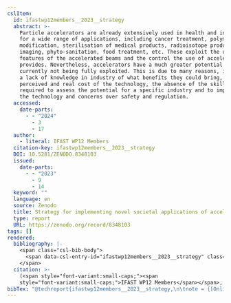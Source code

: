 ```yaml
---
cslItem:
  id: ifastwp12members__2023__strategy
  abstract: >-
    Particle accelerators are already extensively used in health and industry
    for a wide range of applications, including cancer treatment, polymer
    modification, sterilisation of medical products, radioisotope production,
    imaging, phyto-sanitation, food treatment, etc. These exploit the unique
    features of the accelerated beams and the control the use of accelerators
    provides. Nevertheless, accelerators have a much greater potential which is
    currently not being fully exploited. This is due to many reasons, including
    a lack of knowledge in industry of what benefits they could bring, the
    perceived and real cost of the technology, the absence of the skills
    required to assess the potential for a specific industry and to implement
    the technology and concerns over safety and regulation.
  accessed:
    date-parts:
      - - "2024"
        - 3
        - 17
  author:
    - literal: IFAST WP12 Members
  citation-key: ifastwp12members__2023__strategy
  DOI: 10.5281/ZENODO.8348103
  issued:
    date-parts:
      - - "2023"
        - 9
        - 14
  keyword: ""
  language: en
  source: Zenodo
  title: Strategy for implementing novel societal applications of accelerators
  type: report
  URL: https://zenodo.org/record/8348103
tags: []
rendered:
  bibliography: |-
    <span class="csl-bib-body">
      <span data-csl-entry-id="ifastwp12members__2023__strategy" class="csl-entry"><span class='author-bib'>IFAST WP12 Members</span>. <span class='date-bib'>(2023)</span>. <span class='title'><i><b><span style="font-style:normal;">Strategy for implementing novel societal applications of accelerators</span></b></i></span>. <span class='URL'><a href='https://doi.org/10.5281/ZENODO.8348103'>LINK</a></span></span>
    </span>
  citation: >-
    (<span style="font-variant:small-caps;"><span
    style="font-variant:small-caps;">IFAST WP12 Members</span></span>, 2023)
bibTex: "@techreport{ifastwp12members__2023__strategy,\n\tnote = {[Online; accessed 2024-03-17]},\n\tauthor = {{IFAST WP12 Members}},\n\tdoi = {10.5281/ZENODO.8348103},\n\tyear = {2023},\n\tmonth = {sep 14},\n\ttitle = {Strategy for implementing novel societal applications of accelerators},\n\turl = {https://zenodo.org/record/8348103},\n\thowpublished = {https://zenodo.org/record/8348103},\n}\n\n"
---
```

